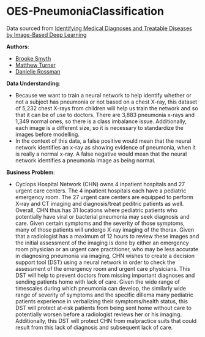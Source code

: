 # OES-PneumoniaClassification
Data sourced from [Identifying Medical Diagnoses and Treatable Diseases by Image-Based Deep Learning](https://www.cell.com/cell/fulltext/S0092-8674(18)30154-5)

**Authors**:

- [Brooke Smyth](https://github.com/brooke57)
- [Matthew Turner](https://github.com/austint1121)
- [Danielle Rossman](https://github.com/dmrossm)



**Data Understanding**:

- Because we want to train a neural network to help identify whether or not a subject has pneumonia or not based on a chest X-ray, this dataset of 5,232 chest X-rays from children will help us train the network and so that it can be of use to doctors. There are 3,883 pneumonia x-rays and 1,349 normal ones, so there is a class imbalance issue. Additionally, each image is a different size, so it is necessary to standardize the images before modelling.
- In the context of this data, a false positive would mean that the neural network identifies an x-ray as showing evidence of pneumonia, when it is really a normal x-ray. A false negative would mean that the neural network identifies a pneumonia image as being normal.

**Business Problem**:

- Cyclops Hospital Network (CHN) owns 4 inpatient hospitals and 27 urgent care centers. The 4 inpatient hospitals each have a pediatric emergency room. The 27 urgent care centers are equipped to perform X-ray and CT imaging and diagnosis/treat peditric patients as well.
Overall, CHN thus has 31 locations where pediatric patients who potentially have viral or bacterial pneumonia may seek diagnosis and care. Given certain symptoms and the severity of those symptoms, many of those patients will undergo X-ray imaging of the thorax. Given that a radiologist has a maximum of 12 hours to review these images and the initial assessment of the imaging is done by either an emergency room physician or an urgent care practitioner, who may be less accurate in diagnosing pneumonia via imaging, CHN wishes to create a decision support tool (DST) using a neural network in order to check the assessment of the emergency room and urgent care physicians. This DST will help to prevent doctors from missing important diagnoses and sending patients home with lack of care. Given the wide range of timescales during which pneumonia can develop, the similarly wide range of severity of symptoms and the specific dillema many pediatric patients experience in verbalizing their symptoms/health status, this DST will protect at-risk patients from being sent home without care to potentially worsen before a radiologist reviews her or his imaging. Additionally, this DST will protect CHN from malpractice suits that could result from this lack of diagnosis and subsequent lack of care.





